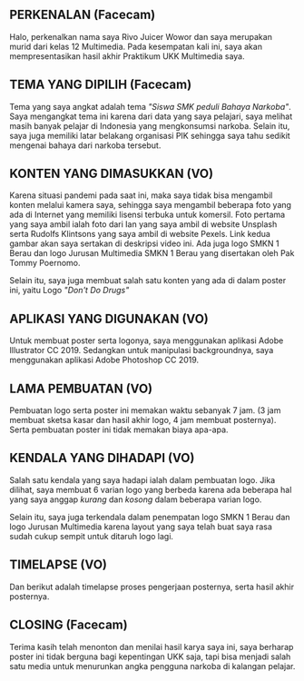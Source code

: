 ## PERKENALAN (Facecam)
Halo, perkenalkan nama saya Rivo Juicer Wowor dan saya merupakan murid dari kelas 12 Multimedia. Pada kesempatan kali ini, saya akan mempresentasikan hasil akhir Praktikum UKK Multimedia saya. 

## TEMA YANG DIPILIH (Facecam)
Tema yang saya angkat adalah tema *"Siswa SMK peduli Bahaya Narkoba"*. Saya mengangkat tema ini karena dari data yang saya pelajari, saya melihat masih banyak pelajar di Indonesia yang mengkonsumsi narkoba. Selain itu, saya juga memiliki latar belakang organisasi PIK sehingga saya tahu sedikit mengenai bahaya dari narkoba tersebut.

## KONTEN YANG DIMASUKKAN (VO)
Karena situasi pandemi pada saat ini, maka saya tidak bisa mengambil konten melalui kamera saya, sehingga saya mengambil beberapa foto yang ada di Internet yang memiliki lisensi terbuka untuk komersil. Foto pertama yang saya ambil ialah foto dari Ian yang saya ambil di website Unsplash serta Rudolfs Klintsons yang saya ambil di website Pexels. Link kedua gambar akan saya sertakan di deskripsi video ini. Ada juga logo SMKN 1 Berau dan logo Jurusan Multimedia SMKN 1 Berau yang disertakan oleh Pak Tommy Poernomo.

Selain itu, saya juga membuat salah satu konten yang ada di dalam poster ini, yaitu Logo _"Don't Do Drugs"_ 

## APLIKASI YANG DIGUNAKAN (VO)
Untuk membuat poster serta logonya, saya menggunakan aplikasi Adobe Illustrator CC 2019. Sedangkan untuk manipulasi backgroundnya, saya menggunakan aplikasi Adobe Photoshop CC 2019.

## LAMA PEMBUATAN (VO)
Pembuatan logo serta poster ini memakan waktu sebanyak 7 jam. (3 jam membuat sketsa kasar dan hasil akhir logo, 4 jam membuat posternya). Serta pembuatan poster ini tidak memakan biaya apa-apa.

## KENDALA YANG DIHADAPI (VO)
Salah satu kendala yang saya hadapi ialah dalam pembuatan logo. Jika dilihat, saya membuat 6 varian logo yang berbeda karena ada beberapa hal yang saya anggap _kurang_ dan _kosong_ dalam beberapa varian logo. 

Selain itu, saya juga terkendala dalam penempatan logo SMKN 1 Berau dan logo Jurusan Multimedia karena layout yang saya telah buat saya rasa sudah cukup sempit untuk ditaruh logo lagi.

## TIMELAPSE (VO)
Dan berikut adalah timelapse proses pengerjaan posternya, serta hasil akhir posternya.

## CLOSING (Facecam)
Terima kasih telah menonton dan menilai hasil karya saya ini, saya berharap poster ini tidak berguna bagi kepentingan UKK saja, tapi bisa menjadi salah satu media untuk menurunkan angka pengguna narkoba di kalangan pelajar.